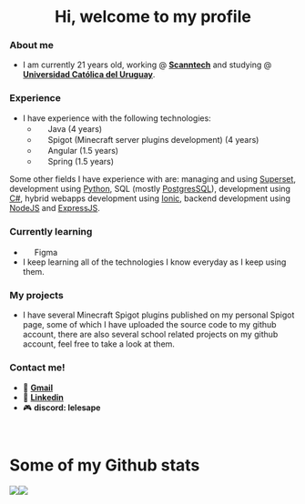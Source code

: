 <h1 align="center">Hi, welcome to my profile</h1>

<h3><strong>About me</strong></h3>

- I am currently 21 years old, working @ <strong><a href="https://scanntech.com/">Scanntech</a></strong> and studying @ <strong><a href="https://ucu.edu.uy/es">Universidad Católica del Uruguay</a></strong>.


<h3><strong>Experience</strong></h3>

- I have experience with the following technologies:
    - <img style="width: 1rem" src="https://i.pinimg.com/originals/e9/94/61/e99461fdd5b3db8bdb3081d8acf5e524.png"/> Java (4 years)
    - <img style="width: 1rem" src="https://static.spigotmc.org/img/spigot-og.png"/> Spigot (Minecraft server plugins development) (4 years)
    - <img style="width: 1rem" src="https://upload.wikimedia.org/wikipedia/commons/thumb/c/cf/Angular_full_color_logo.svg/1024px-Angular_full_color_logo.svg.png"/> Angular (1.5 years)
    - <img style="width: 1rem" src="https://e7.pngegg.com/pngimages/931/804/png-clipart-spring-framework-software-framework-java-application-framework-web-framework-java-leaf-text.png"/> Spring (1.5 years) 
    
Some other fields I have experience with are: managing and using <a href="https://superset.apache.org">Superset</a>, development using <a href="https://python.org">Python</a>, SQL (mostly <a href="https://www.postgresql.org/">PostgresSQL</a>), development using <a href="https://dotnet.microsoft.com/languages/csharp">C#</a>, hybrid webapps development using <a href="https://ionicframework.com">Ionic</a>, backend development using <a href="https://nodejs.org/">NodeJS</a> and <a href="https://expressjs.com/">ExpressJS</a>.


<h3><strong>Currently learning</strong></h3>

- <img style="width: 1rem" src="https://upload.wikimedia.org/wikipedia/commons/thumb/3/33/Figma-logo.svg/1667px-Figma-logo.svg.png"/> Figma
- I keep learning all of the technologies I know everyday as I keep using them.


<h3><strong>My projects</strong></h3>

- I have several Minecraft Spigot plugins published on my personal Spigot page, some of which I have uploaded the source code to my github account, there are also several school related projects on my github account, feel free to take a look at them.


<h3><strong>Contact me!</strong></h3>

- :email: <strong><a href="mailto:leandroalfonsoporley@gmail.com">Gmail</a></strong>
- :briefcase: <strong><a href="https://www.linkedin.com/in/leandro-alfonso-porley/">Linkedin</a></strong>
- :video_game: <strong>discord: lelesape</strong>

<br>

<h1>Some of my Github stats</h1>

<div style="display: flex; flex-direction: row;">
  <img src="https://github-readme-stats.vercel.app/api?username=alfonsoLeandro&count_private=true&show_icons=true"></img>
  <img src="https://github-readme-stats.vercel.app/api/top-langs/?username=alfonsoLeandro&count_private=true&show_icons=true"></img>
</div>
